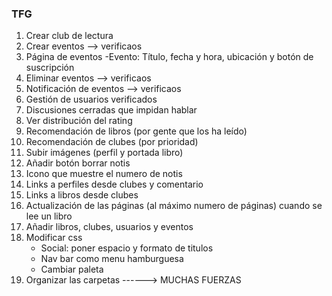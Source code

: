 ### TFG

1) Crear club de lectura
2) Crear eventos --> verificaos
3) Página de eventos
	-Evento: Título, fecha y hora, ubicación y botón de suscripción
4) Eliminar eventos --> verificaos
5) Notificación de eventos --> verificaos
6) Gestión de usuarios verificados
7) Discusiones cerradas que impidan hablar
8) Ver distribución del rating
9) Recomendación de libros (por gente que los ha leído)
10) Recomendación de clubes (por prioridad)
11) Subir imágenes (perfil y portada libro)
12) Añadir botón borrar notis
13) Icono que muestre el numero de notis
14) Links a perfiles desde clubes y comentario
15) Links a libros desde clubes
16) Actualización de las páginas (al máximo numero de páginas) cuando se lee un libro
17) Añadir libros, clubes, usuarios y eventos
18) Modificar css
	- Social: poner espacio y formato de titulos
	- Nav bar como menu hamburguesa
	- Cambiar paleta
19) Organizar las carpetas ------> MUCHAS FUERZAS
